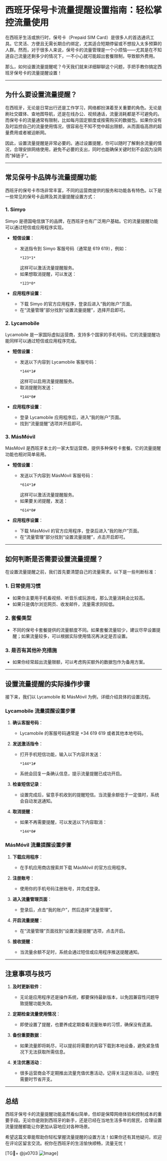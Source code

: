 # 西班牙保号卡流量提醒设置指南：轻松掌控流量使用

在西班牙生活或旅行时，保号卡（Prepaid SIM Card）是很多人的首选通讯工具。它灵活、方便且无需长期合约绑定，尤其适合短期停留或不想投入太多预算的人群。然而，对于很多人来说，保号卡的流量管理是一个小烦恼——尤其是在不知道自己流量还剩多少的情况下，一不小心就可能超出套餐限制，导致额外费用。

那么，如何设置流量提醒呢？今天我们就来详细聊聊这个问题，手把手教你搞定西班牙保号卡的流量提醒设置！

---

## 为什么要设置流量提醒？

在西班牙，无论是日常出行还是工作学习，网络都扮演着至关重要的角色。无论是刷社交媒体、查地图导航，还是在线办公、视频通话，流量消耗都是不可避免的。而保号卡的流量通常有限制，比如每月固定额度或按需购买的数据包。如果你没有及时监控自己的流量使用情况，很容易在不知不觉中超出限额，从而面临高昂的超量费用或者被迫断网。

因此，设置流量提醒是非常必要的。通过设置提醒，你可以随时了解剩余流量的情况，合理安排网络使用，避免不必要的支出，同时也能确保关键时刻不会因为没网而“掉链子”。

---

## 常见保号卡品牌与流量提醒功能

西班牙的保号卡市场非常丰富，不同的运营商提供的服务和功能各有特色。以下是一些常见的保号卡品牌及其流量提醒设置方式：

### 1. **Simyo**
Simyo 是德国电信旗下的品牌，在西班牙也有广泛用户基础。它的流量提醒功能可以通过短信或应用程序实现。

- **短信设置**：
  - 发送指令到 Simyo 客服号码（通常是 619 619），例如：
    ```
    *123*1*
    ```
    这样可以激活流量提醒服务。
  - 如果想取消提醒，可以发送：
    ```
    *123*0*
    ```

- **应用程序设置**：
  - 下载 Simyo 的官方应用程序，登录后进入“我的账户”页面。
  - 在“流量管理”部分找到“设置流量提醒”，选择开启即可。

### 2. **Lycamobile**
Lycamobile 是一家国际虚拟运营商，支持多个国家的手机号码。它的流量提醒功能同样可以通过短信或应用程序完成。

- **短信设置**：
  - 发送以下内容到 Lycamobile 客服号码：
    ```
    *144*1#
    ```
    这样可以启用流量提醒服务。
  - 取消提醒则发送：
    ```
    *144*0#
    ```

- **应用程序设置**：
  - 登录 Lycamobile 应用程序后，进入“我的账户”页面。
  - 找到“流量提醒”选项并开启即可。

### 3. **MásMóvil**
MásMóvil 是西班牙本土的一家大型运营商，提供多种保号卡套餐。它的流量提醒功能也相对简单易用。

- **短信设置**：
  - 发送以下内容到 MásMóvil 客服号码：
    ```
    *614*1#
    ```
    这样可以激活流量提醒服务。
  - 如果要关闭提醒，发送：
    ```
    *614*0#
    ```

- **应用程序设置**：
  - 下载 MásMóvil 的官方应用程序，登录后进入“我的账户”页面。
  - 在“流量管理”部分找到“设置流量提醒”，点击开启即可。

---

## 如何判断是否需要设置流量提醒？

在设置流量提醒之前，我们首先要清楚自己的流量需求。以下是一些判断标准：

### 1. **日常使用习惯**
- 如果你主要用手机看视频、听音乐或玩游戏，那么流量消耗会比较高。
- 如果只是偶尔浏览网页、收发邮件，流量需求则较低。

### 2. **套餐类型**
- 不同的保号卡套餐提供的流量额度不同。如果套餐流量较少，建议尽早设置提醒；如果流量较多，可以根据实际使用情况再决定是否设置。

### 3. **是否有其他补充措施**
- 如果你经常超出流量限额，可以考虑购买额外的数据包作为备用方案。

---

## 设置流量提醒的实际操作步骤

接下来，我们以 Lycamobile 和 MásMóvil 为例，详细介绍具体的设置流程。

### Lycamobile 流量提醒设置步骤

1. **确认客服号码**：
   - Lycamobile 的客服号码通常是 +34 619 619 或者其他本地号码。

2. **发送激活指令**：
   - 打开手机短信功能，输入以下内容并发送：
     ```
     *144*1#
     ```
   - 系统会回复一条确认信息，提示流量提醒已成功开启。

3. **检查短信记录**：
   - 设置完成后，留意手机收到的提醒短信。当流量余额低于一定值时，系统会自动发送通知。

4. **取消提醒**：
   - 如果不再需要提醒，可以发送以下内容取消：
     ```
     *144*0#
     ```

### MásMóvil 流量提醒设置步骤

1. **下载应用程序**：
   - 在手机应用商店搜索并下载 MásMóvil 的官方应用程序。

2. **注册账号**：
   - 使用你的手机号码注册账号，并完成登录。

3. **进入流量管理页面**：
   - 登录后，点击“我的账户”，然后选择“流量管理”。

4. **开启流量提醒**：
   - 在“流量管理”页面找到“设置流量提醒”选项，点击开启。

5. **接收提醒**：
   - 当流量余额不足时，系统会通过短信或应用程序推送提醒通知。

---

## 注意事项与技巧

1. **及时更新软件**：
   - 无论是应用程序还是操作系统，都要保持最新版本，以免因兼容性问题导致提醒功能失效。

2. **定期检查流量使用情况**：
   - 即使设置了提醒，也要养成定期查看流量账单的习惯，确保没有遗漏。

3. **备份重要数据**：
   - 如果流量即将耗尽，可以提前将需要的内容下载到本地设备，避免紧急情况下无法获取所需信息。

4. **关注优惠活动**：
   - 很多运营商会不定期推出流量充值优惠活动，记得关注这些活动，以便在需要时节省开支。

---

## 总结

西班牙保号卡的流量提醒功能虽然看似简单，但却是保障网络体验和控制成本的重要手段。无论你是刚到西班牙的新手，还是已经在当地生活多年的居民，合理设置流量提醒都能让你更加从容地应对各种场景。

希望这篇文章能帮助你轻松掌握流量提醒的设置方法！如果你还有其他疑问，欢迎在评论区留言交流。祝你在西班牙的生活愉快顺畅，流量无忧！

[TG💪+ @jx0703 ![Image](https://github.com/user-attachments/assets/dbca1d08-cadb-493c-b0ec-ad6f7a83f270)]